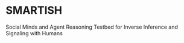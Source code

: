 # SMARTISH
Social Minds and Agent Reasoning Testbed for Inverse Inference and Signaling with Humans

